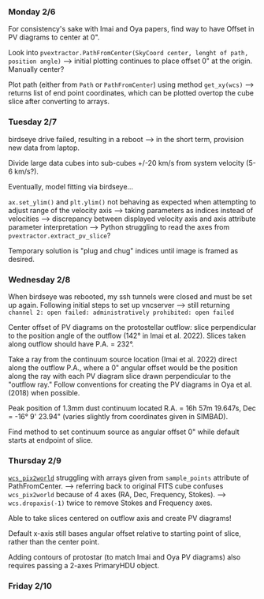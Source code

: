 ### Monday 2/6

For consistency's sake with Imai and Oya papers, find way to have Offset in PV diagrams to center at 0".

Look into `pvextractor.PathFromCenter(SkyCoord center, lenght of path, position angle)` --> initial plotting continues to place offset 0" at the origin. Manually center?

Plot path (either from `Path` or `PathFromCenter`) using method `get_xy(wcs)` --> returns list of end point coordinates, which can be plotted overtop the cube slice after converting to arrays.


### Tuesday 2/7

birdseye drive failed, resulting in a reboot --> in the short term, provision new data from laptop.

Divide large data cubes into sub-cubes +/-20 km/s from system velocity (5-6 km/s?).

Eventually, model fitting via birdseye... 

`ax.set_ylim()` and `plt.ylim()` not behaving as expected when attempting to adjust range of the velocity axis --> taking parameters as indices instead of velocities --> discrepancy between displayed velocity axis and axis attribute parameter interpretation --> Python struggling to read the axes from `pvextractor.extract_pv_slice`?

Temporary solution is "plug and chug" indices until image is framed as desired. 


### Wednesday 2/8

When birdseye was rebooted, my ssh tunnels were closed and must be set up again. Following initial steps to set up vncserver --> still returning `channel 2: open failed: administratively prohibited: open failed`

Center offset of PV diagrams on the protostellar outflow: slice perpendicular to the position angle of the outflow (142° in Imai et al. 2022). Slices taken along outflow should have P.A. = 232°.

Take a ray from the continuum source location (Imai et al. 2022) direct along the outflow P.A., where a 0" angular offset would be the position along the ray with each PV diagram slice drawn perpendicular to the "outflow ray." Follow conventions for creating the PV diagrams in Oya et al. (2018) when possible. 

Peak position of 1.3mm dust continuum located R.A. = 16h 57m 19.647s, Dec = -16° 9' 23.94" (varies slightly from coordinates given in SIMBAD). 

Find method to set continuum source as angular offset 0" while default starts at endpoint of slice. 


### Thursday 2/9

[`wcs_pix2world`](https://docs.astropy.org/en/stable/api/astropy.wcs.WCS.html#astropy.wcs.WCS.wcs_pix2world) struggling with arrays given from `sample_points` attribute of PathFromCenter. --> referring back to original FITS cube confuses `wcs_pix2world` because of 4 axes (RA, Dec, Frequency, Stokes). --> `wcs.dropaxis(-1)` twice to remove Stokes and Frequency axes.

Able to take slices centered on outflow axis and create PV diagrams! 

Default x-axis still bases angular offset relative to starting point of slice, rather than the center point. 

Adding contours of protostar (to match Imai and Oya PV diagrams) also requires passing a 2-axes PrimaryHDU object.


### Friday 2/10

